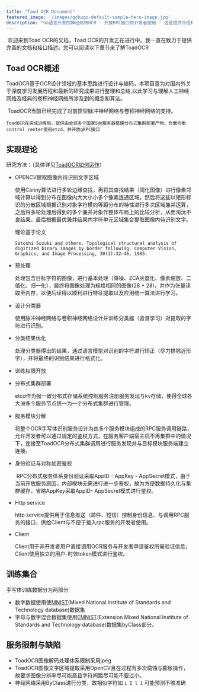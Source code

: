 ```yaml
---
title: "Taod OCR Document"
featured_image: '/images/gohugo-default-sample-hero-image.jpg'
description: "Go语言开发的神经网络OCR - 开放RPC接口供开发者使用 - 这是提供介绍和教程的网站"
---
```


​	欢迎来到Toad OCR的文档，Toad OCR的开发正在进行中。我一直在致力于提供完善的文档和接口描述。您可以阅读以下章节来了解ToadOCR

## Toad OCR概述

​	ToadOCR基于OCR设计领域的基本思路进行设计与编码，本项目意为对国内外关于深度学习发展历程和最新的研究成果进行整理和总结,以此学习与理解人工神经网络及经典的卷积神经网络所涉及到的概念和算法。

​	ToadOCR当前已经完成了对前馈型脉冲神经网络与卷积神经网络的支持。

 	ToadOCR在完成训练后，提供由全球多个国家5台服务器搭建分布式集群部署产物。负载均衡control center使用etcd，并开放gRPC接口

## 实现理论

研究方法：（具体详见[ToadOCR如何运作](http://vjp.suvvm.work/how-toad-ocr-work/)）

- OPENCV提取图像内待识别文字区域

  ​	使用Canny算法进行多轮边缘查找，再将其查找结果（阈化图像）进行像素邻域计算以得到分布在图像内大大小小多个像素连通区域，然后将这些以矩形标识的分散区域根据识别对象字符横向等距分布的特性进行多次区域兼并运算，之后将多轮处理后得到的多个兼并对象作整体布局上的比较分析，从而淘汰不良结果。最后根据最优兼并结果内字符单元区域集合提取图像内待识别文字。

  理论基于论文

  ```
  Satoshi Suzuki and others. Topological structural analysis of digitized binary images by border following. Computer Vision, Graphics, and Image Processing, 30(1):32–46, 1985.
  ```

- 预处理

  ​	处理包含目标字符的图像，进行基本处理（降噪、ZCA灰度化、像素缩放、二值化、归一化），最终将图像处理为规格相同的图像(28 * 28)，并作为张量读取至内存，以便后续得以顺利进行特征提取以及应用统一算法进行学习。

- 设计分类器

  ​	使用脉冲神经网络与卷积神经网络设计并训练分类器（监督学习）对提取的字符进行识别。

- 分类结果优化

  ​	处理分类器得出的结果，通过语言模型对识别的字符进行矫正（尽力排除近形字），并将最终的识别结果进行格式化。
  
- 训练权限开放

- 分布式集群部署

  ​	etcd作为强一致分布式存储系统控制服务注册服务发现与kv存储，使得全球各大洲多个服务节点统一为一个分布式集群进行管理。

- 服务模块分解

  ​	将整个OCR手写体识别服务设计为由多个服务模块组成的RPC服务调用链路，允许开发者可以通过规定的鉴权方式，在服务客户端宿主机不再集群中的情况下，连接至ToadOCR分布式集群调用进行服务发现并与目标模块服务端建立连接。

- 身份验证与对称加密鉴权

  ​	RPC分布式服务体系身份验证采取AppID - AppKey - AppSecret模式，由于当前开放服务原因，内部模块无需进行进一步鉴权，故为方便数据持久化与集群缓存，省略AppKey采取AppID- AppSecret模式进行鉴权。

- Http service

  http service提供用于信息推送（邮件、短信）控制身份信息、与调用RPC服务的接口，供给Client与不便于接入rpc服务的开发者使用。

- Client

  ​	Client用于非开发者用户直接调用OCR服务与开发者申请鉴权所需验证信息，Client使用独立的用户-时效token模式进行鉴权。

## 训练集合

 手写体训练数据分为两部分

- 数字数据使用使[MNIST](http://yann.lecun.com/exdb/mnist/)(Mixed National Institute of Standards and Technology database)数据集
- 字母与数字混合数据集使用[EMNIST](https://www.nist.gov/itl/products-and-services/emnist-dataset)(Extension Mixed National Institute of Standards and Technology database)数据集byClass部分。

## 服务限制与缺陷

- ToadOCR图像解码处理体系限制采用jpeg
- ToadOCR图像文字区域提取采用OpenCV且在过程有多次腐蚀与膨胀操作，故要求图像分辨率尽可能高且字符间距尽可能不要过小。
- 神经网络采用ByClass进行分类，故相似字符如 `i I l 1` 可能预测不够准确

